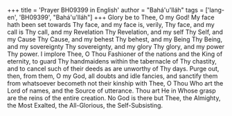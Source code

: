 +++
title = 'Prayer BH09399 in English'
author = "Bahá'u'lláh"
tags = ['lang-en', 'BH09399', "Bahá'u'lláh"]
+++
Glory be to Thee, O my God!  My face hath been set towards Thy face, and my face is, verily, Thy face, and my call is Thy call, and my Revelation Thy Revelation, and my self Thy Self, and my Cause Thy Cause, and my behest Thy behest, and my Being Thy Being, and my sovereignty Thy sovereignty, and my glory Thy glory, and my power Thy power.
I implore Thee, O Thou Fashioner of the nations and the King of eternity, to guard Thy handmaidens within the tabernacle of Thy chastity, and to cancel such of their deeds as are unworthy of Thy days.  Purge out, then, from them, O my God, all doubts and idle fancies, and sanctify them from whatsoever becometh not their kinship with Thee, O Thou Who art the Lord of names, and the Source of utterance.  Thou art He in Whose grasp are the reins of the entire creation.
No God is there but Thee, the Almighty, the Most Exalted, the All-Glorious, the Self-Subsisting.
